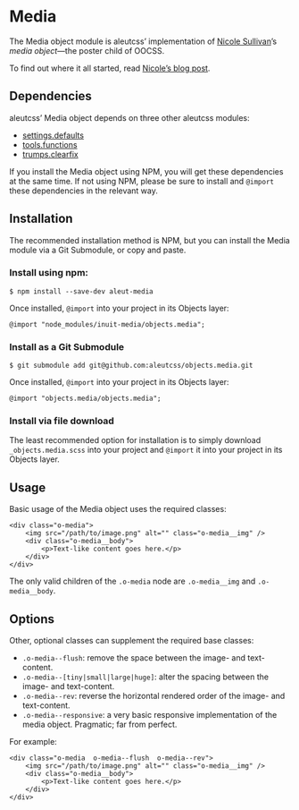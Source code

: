 # Media

The Media object module is aleutcss’ implementation of [Nicole
Sullivan](https://twitter.com/stubbornella)’s <cite>media object</cite>—the
poster child of OOCSS.

To find out where it all started, read [Nicole’s blog
post](http://www.stubbornella.org/content/2010/06/25/the-media-object-saves-hundreds-of-lines-of-code/).

## Dependencies

aleutcss’ Media object depends on three other aleutcss modules:

* [settings.defaults](https://github.com/aleutcss/settings.defaults)
* [tools.functions](https://github.com/aleutcss/tools.functions)
* [trumps.clearfix](https://github.com/aleutcss/trumps.clearfix)

If you install the Media object using NPM, you will get these dependencies at
the same time. If not using NPM, please be sure to install and `@import` these
dependencies in the relevant way.

## Installation

The recommended installation method is NPM, but you can install the Media
module via a Git Submodule, or copy and paste.

### 

### Install using npm:

    $ npm install --save-dev aleut-media

Once installed, `@import` into your project in its Objects layer:

    @import "node_modules/inuit-media/objects.media";

### Install as a Git Submodule

    $ git submodule add git@github.com:aleutcss/objects.media.git

Once installed, `@import` into your project in its Objects layer:

    @import "objects.media/objects.media";

### Install via file download

The least recommended option for installation is to simply download
`_objects.media.scss` into your project and `@import` it into your project in
its Objects layer.

## Usage

Basic usage of the Media object uses the required classes:

    <div class="o-media">
        <img src="/path/to/image.png" alt="" class="o-media__img" />
        <div class="o-media__body">
            <p>Text-like content goes here.</p>
        </div>
    </div>

The only valid children of the `.o-media` node are `.o-media__img` and
`.o-media__body`.

## Options

Other, optional classes can supplement the required base classes:

* `.o-media--flush`: remove the space between the image- and text-content.
* `.o-media--[tiny|small|large|huge]`: alter the spacing between the image- and
  text-content.
* `.o-media--rev`: reverse the horizontal rendered order of the image- and
  text-content.
* `.o-media--responsive`: a very basic responsive implementation of the media
  object. Pragmatic; far from perfect.

For example:

    <div class="o-media  o-media--flush  o-media--rev">
        <img src="/path/to/image.png" alt="" class="o-media__img" />
        <div class="o-media__body">
            <p>Text-like content goes here.</p>
        </div>
    </div>
